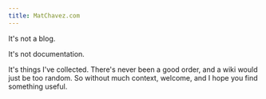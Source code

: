 ```yaml
---
title: MatChavez.com
---
```


It's not a blog.

It's not documentation.

It's things I've collected. There's never been a good order, and a wiki would just be too random. So without much context, welcome, and I hope you find something useful.
